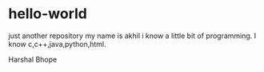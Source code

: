 # hello-world
just another repository
my name is akhil i know a little bit of programming. I know c,c++,java,python,html.



Harshal Bhope
